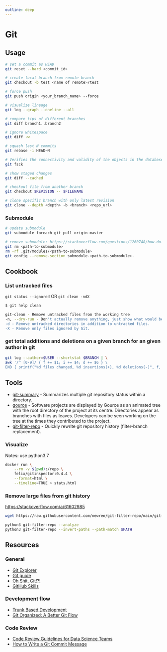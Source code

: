 ```yaml
---
outline: deep
---
```


# Git

## Usage

```bash
# set a commit as HEAD
git reset --hard <commit_id>

# create local branch from remote branch
git checkout -b test <name of remote>/test

# force push
git push origin <your_branch_name> --force

# visualize lineage
git log --graph --oneline --all

# compare tips of different branches
git diff branch1..branch2

# ignore whitespace
git diff -w

# squash last N commits
git rebase -i HEAD~N

# Verifies the connectivity and validity of the objects in the database
git fsck

# show staged changes
git diff --cached

# checkout file from another branch
git checkout $REVISION -- $FILENAME

# clone specific branch with only latest revision
git clone --depth <depth> -b <branch> <repo_url>
```

### Submodule

```bash
# update submodule
git submodule foreach git pull origin master

# remove submodule: https://stackoverflow.com/questions/1260748/how-do-i-remove-a-submodule
git rm <path-to-submodule>
rm -rf .git/modules/<path-to-submodule>
git config --remove-section submodule.<path-to-submodule>.
```

## Cookbook

### List untracked files

`git status --ignored` OR `git clean -ndX`

```bash
$ git help clean

git-clean - Remove untracked files from the working tree
-n, --dry-run - Don't actually remove anything, just show what would be done.
-d - Remove untracked directories in addition to untracked files.
-X - Remove only files ignored by Git.
```

### get total additions and deletions on a given branch for an given author in git

```bash
git log --author=$USER --shortstat $BRANCH | \
awk '/^ [0-9]/ { f += $1; i += $4; d += $6 } \
END { printf("%d files changed, %d insertions(+), %d deletions(-)", f, i, d) }'
```

## Tools

- [git-summary](https://github.com/MirkoLedda/git-summary) - Summarizes multiple git repository status within a directory.
- [gource](https://gource.io/) - Software projects are displayed by Gource as an animated tree with the root directory of the project at its centre. Directories appear as branches with files as leaves. Developers can be seen working on the tree at the times they contributed to the project.
- [git-filter-repo](https://github.com/newren/git-filter-repo/) - Quickly rewrite git repository history (filter-branch replacement).

### Visualize

Notes: use python3.7

```bash
docker run \
    --rm -v $(pwd):/repo \
    felix/gitinspector:0.4.4 \
    --format=html \
    --timeline=TRUE > stats.html
```

### Remove large files from git history

<https://stackoverflow.com/a/61602985>

```bash
wget https://raw.githubusercontent.com/newren/git-filter-repo/main/git-filter-repo

python3 git-filter-repo --analyze
python3 git-filter-repo --invert-paths --path-match $PATH
```

## Resources

### General

- [Git Explorer](https://gitexplorer.com)
- [Git guide](https://github.com/dbt-labs/corp/blob/main/git-guide.md)
- [Oh Shit, Git!?!](https://ohshitgit.com)
- [GitHub Skills](https://skills.github.com/)

### Development flow

- [Trunk Based Development](https://trunkbaseddevelopment.com)
- [Git Organized: A Better Git Flow](https://render.com/blog/git-organized-a-better-git-flow)

### Code Review

- [Code Review Guidelines for Data Science Teams](https://tdhopper.com/blog/code-review-guidelines)
- [How to Write a Git Commit Message](https://cbea.ms/git-commit/)
